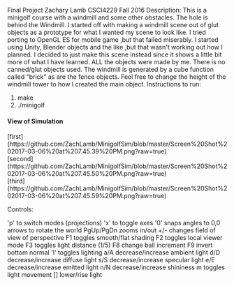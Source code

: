 Final Project
Zachary Lamb
CSCI4229 Fall 2016
Description: This is a minigolf course with a windmill and some other obstacles. The hole is behind the Windmill.
I started off with making a windmill scene out of glut objects as a prototype for what I wanted my scene to look like. I tried porting to OpenGL ES for mobile game ,but that failed miserably. I started using Unity, Blender objects and the like ,but that wasn't working out how I planned.
I decided to just make this scene instead since it shows a little bit more of what I have learned. ALL the objects were made by me. There is no canned/glut objects used. The windmill is generated by a cube function called "brick"
as are the fence objects. Feel free to change the height of the windmill tower to how I created the main object.
Instructions to run:
1) make
2) ./minigolf

<h4>View of Simulation</h4>
[first](https://github.com/ZachLamb/MinigolfSim/blob/master/Screen%20Shot%202017-03-06%20at%207.45.39%20PM.png?raw=true)
</br>
[second](https://github.com/ZachLamb/MinigolfSim/blob/master/Screen%20Shot%202017-03-06%20at%207.45.50%20PM.png?raw=true)
</br>
[third](https://github.com/ZachLamb/MinigolfSim/blob/master/Screen%20Shot%202017-03-06%20at%207.45.59%20PM.png?raw=true)
</br>

Controls:

 'p' to switch modes (projections)
 'x' to toggle axes
 '0' snaps angles to 0,0
 arrows to rotate the world
 PgUp/PgDn zooms in/out
 +/- changes field of view of perspective
 F1 toggles smooth/flat shading
 F2 toggles local viewer mode
 F3 toggles light distance (1/5)
 F8 change ball increment
 F9 invert bottom normal
 'l' toggles lighting
 a/A decrease/increase ambient light
 d/D decrease/increase diffuse light
 s/S decrease/increase specular light
 e/E decrease/increase emitted light
 n/N decrease/increase shininess
 m  toggles light movement
 [] lower/rise light
